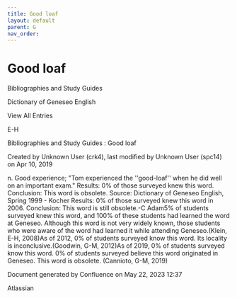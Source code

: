 ```yaml
---
title: Good loaf
layout: default
parent: G
nav_order:
---
```


# Good loaf

Bibliographies and Study Guides

Dictionary of Geneseo English

View All Entries

E-H

Bibliographies and Study Guides : Good loaf

Created by  Unknown User (crk4), last modified by  Unknown User (spc14) on Apr 10, 2019

n. Good experience; &quot;Tom experienced the ''good-loaf'' when he did well on an important exam.&quot; Results: 0% of those surveyed knew this word. Conclusion: This word is obsolete. Source: Dictionary of Geneseo English, Spring 1999 - Kocher Results: 0% of those surveyed knew this word in 2006. Conclusion: This word is still obsolete.-C Adam5% of students surveyed knew this word, and 100% of these students had learned the word at Geneseo. Although this word is not very widely known, those students who were aware of the word had learned it while attending Geneseo.(Klein, E-H, 2008)As of 2012, 0% of students surveyed know this word. Its locality is inconclusive.(Goodwin, G-M, 2012)As of 2019, 0% of students surveyed know this word. 0% of students surveyed believe this word originated in Geneseo. This word is obsolete. (Cannioto, G-M, 2019) 

Document generated by Confluence on May 22, 2023 12:37

Atlassian
